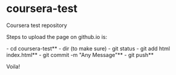 # coursera-test
Coursera test repository

Steps to upload the page on github.io is:

\- cd coursera-test**
\- dir (to make sure)
\- git status
\- git add html index.html**
\- git commit -m "Any Message"**
\- git push**

Voila!
